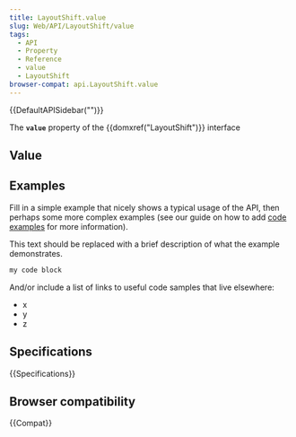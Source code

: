 ```yaml
---
title: LayoutShift.value
slug: Web/API/LayoutShift/value
tags:
  - API
  - Property
  - Reference
  - value
  - LayoutShift
browser-compat: api.LayoutShift.value
---
```

{{DefaultAPISidebar("")}}

The **`value`** property of the {{domxref("LayoutShift")}} interface 

## Value



## Examples

Fill in a simple example that nicely shows a typical usage of the API, then perhaps some more complex examples (see our guide on how to add [code examples](/en-US/docs/MDN/Contribute/Structures/Code_examples) for more information).

This text should be replaced with a brief description of what the example demonstrates.

```js
my code block
```

And/or include a list of links to useful code samples that live elsewhere:

*   x
*   y
*   z

## Specifications

{{Specifications}}

## Browser compatibility

{{Compat}}


